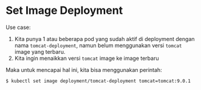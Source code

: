 # Set Image Deployment

Use case:

1. Kita punya 1 atau beberapa pod yang sudah aktif di deployment dengan nama ```tomcat-deployment```, namun belum menggunakan versi ```tomcat``` image yang terbaru.
2. Kita ingin menaikkan versi ```tomcat``` image ke image terbaru

Maka untuk mencapai hal ini, kita bisa menggunakan perintah:

```
$ kubectl set image deployment/tomcat-deployment tomcat=tomcat:9.0.1
```